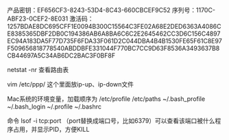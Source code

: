产品密钥：EF656CF3-8243-53D4-8C43-660CBCEF9C52
序列号：1170C-ABF23-0CEF2-8E031
激活码：1257BDAE8DC695CFF1E0094B300C15564C3FE02A68E2DED6363A4086CE8385365DBF2DB0C194386AB6A8BA6C6C2E2645462CC3D6C156C4897EC94A183DA5F77D735F6FDA33F061D2C044DBA4B4B1530FE65F61C8E97F509656818778540ABDDBFE331044F770BC7CC9D63F8536A3493637B8CB44697A5C34AB6DC2BAC3F0BF8F


netstat -nr 查看路由表

vim /etc/ppp/ 这个里面放ip-up、ip-down文件


Mac系统的环境变量，加载顺序为
/etc/profile    /etc/paths    ~/.bash_profile    ~/.bash_login    ~/.profile    ~/.bashrc


命令 lsof -i tcp:port  （port替换成端口号，比如6379）可以查看该端口被什么程序占用，并显示PID，方便KILL
